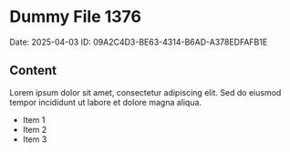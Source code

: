 # Dummy File 1376

Date: 2025-04-03
ID: 09A2C4D3-BE63-4314-B6AD-A378EDFAFB1E

## Content

Lorem ipsum dolor sit amet, consectetur adipiscing elit.
Sed do eiusmod tempor incididunt ut labore et dolore magna aliqua.

* Item 1
* Item 2
* Item 3
